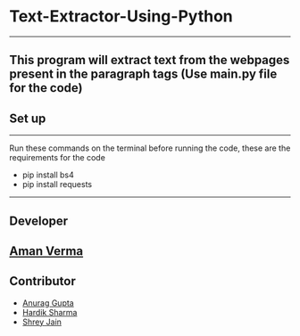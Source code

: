 # Text-Extractor-Using-Python
---
This program will extract text from the webpages present in the paragraph tags (Use main.py file for the code)
---

## Set up 
---
Run these commands on the terminal before running the code, these are the requirements for the code
* pip install bs4
* pip install requests

---
## Developer 

[Aman Verma](https://github.com/Aman-Verma-28)
---
## Contributor

* [Anurag Gupta](https://github.com/Anuraggupta07)
* [Hardik Sharma](https://github.com/hardik756)
* [Shrey Jain](https://github.com/shreyjainajmera)
